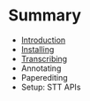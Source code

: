 # Summary

* [Introduction](README.md)
* [Installing](chapter1.md)
* [Transcribing](transcribing.md)
* Annotating
* Paperediting
* Setup: STT APIs

